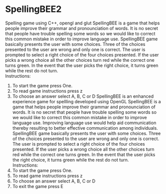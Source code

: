 # SpellingBEE2
Spelling game using C++, opengl and glut
SpellingBEE is a game that helps people improve their grammar and pronounciation of words. 
It is no secret that people have trouble spelling some words so we would like to correct this common mistake in order to improve language use.
SpellingBEE game basically presents the user with some choices. 
Three of the choices presented to the user are wrong and only one is correct.
The user is prompted to select a right choice of the four choices presented.
If the user picks a wrong choice all the other choices turn red while the correct one turns green.
In the event that the user picks the right choice, it turns green while the rest do not turn.
<br>Instructions: <br>
1. To start the game press One.
2. To read game instructions press z
3. To choose an answer select A, B, C or D
SpellingBEE is an enhanced experience game for spellling developed using OpenGL
SpellingBEE is a game that helps people improve their grammar and pronounciation of words. 
It is no secret that people have trouble spelling some words so we would like to correct this common mistake in order to improve language use.
Improving language use would help aid communication thereby resulting to better effective communication among individuals.
SpellingBEE game basically presents the user with some choices. 
Three of the choices presented to the user are wrong and only one is correct.
The user is prompted to select a right choice of the four choices presented.
If the user picks a wrong choice all the other choices turn red while the correct one turns green.
In the event that the user picks the right choice, it turns green while the rest do not turn.
<br>Instructions: <br>
1. To start the game press One.
2. To read game instructions press z
3. To choose an answer select A, B, C or D
4. To exit the game press E


       
